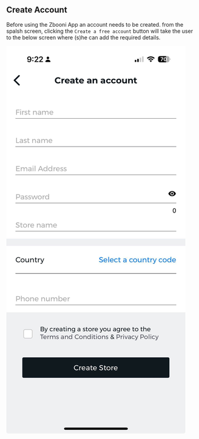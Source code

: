 ## Create Account

Before using the Zbooni App an account needs to be created. from the spalsh screen, clicking the `Create a free account` button will take the user to the below screen where (s)he can add the required details.

![Create a free account](./images/screenshots/create-account/01.jpg?raw=true "Create-account")
